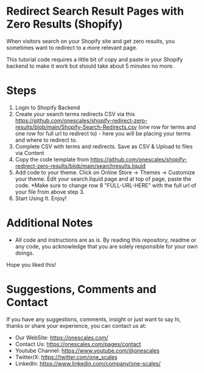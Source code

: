 # Redirect Search Result Pages with Zero Results (Shopify)
When visitors search on your Shopify site and get zero results, you sometimes want to redirect to a more relevant page. 

This tutorial code requires a little bit of copy and paste in your Shopify backend to make it work but should take about 5 minutes no more.

# Steps

1. Login to Shopify Backend
2. Create your search terms redirects CSV via this https://github.com/onescales/shopify-redirect-zero-results/blob/main/Shopify-Search-Redirects.csv (one row for terms and one row for full url to redirect to) - here you will be placing your terms and where to redirect to.
3. Complete CSV with terms and redirects. Save as CSV & Upload to files via Content
4. Copy the code template from https://github.com/onescales/shopify-redirect-zero-results/blob/main/searchresults.liquid
5. Add code to your theme. Click on Online Store -> Themes -> Customize your theme. Edit your search.liquid page and at top of page, paste the code. *Make sure to change row 8 "FULL-URL-HERE" with the full url of your file from above step 3.
6. Start Using It. Enjoy!

# Additional Notes
- All code and instructions are as is. By reading this repository, readme or any code, you acknowledge that you are solely responsible for your own doings.

Hope you liked this!

# Suggestions, Comments and Contact
If you have any suggestions, comments, insight or just want to say hi, thanks or share your experience, you can contact us at:
- Our WebSite: https://onescales.com/
- Contact Us: https://onescales.com/pages/contact
- Youtube Channel: https://www.youtube.com/@onescales
- Twitter/X: https://twitter.com/one_scales
- LinkedIn: https://www.linkedin.com/company/one-scales/







